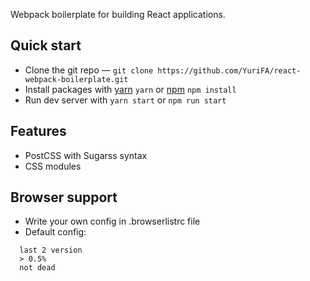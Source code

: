 Webpack boilerplate for building React applications.

## Quick start

- Clone the git repo — `git clone
  https://github.com/YuriFA/react-webpack-boilerplate.git`
- Install packages with [yarn](https://yarnpkg.com/) `yarn` or [npm](https://www.npmjs.com/) `npm install`
- Run dev server with `yarn start` or `npm run start`

## Features

* PostCSS with Sugarss syntax
* CSS modules

## Browser support

- Write your own config in .browserlistrc file
- Default config:
```
  last 2 version
  > 0.5%
  not dead
```
